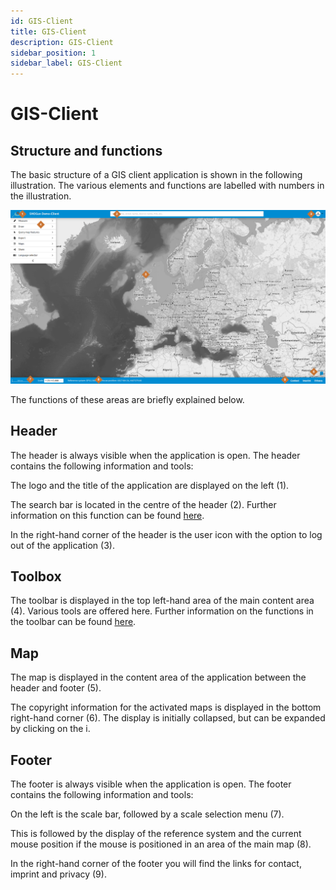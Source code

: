 ```yaml
---
id: GIS-Client
title: GIS-Client
description: GIS-Client
sidebar_position: 1
sidebar_label: GIS-Client
---
```


# GIS-Client

## Structure and functions

The basic structure of a GIS client application is shown in the following illustration. The various elements and functions are labelled with numbers in the illustration.

![gis-client](/img/application_overview.png)

The functions of these areas are briefly explained below.

## Header

The header is always visible when the application is open. The header contains the following information and tools:

The logo and the title of the application are displayed on the left (1). 

The search bar is located in the centre of the header (2). Further information on this function can be found [here](../gis-client/searchbar).

In the right-hand corner of the header is the user icon with the option to log out of the application (3).

## Toolbox

The toolbar is displayed in the top left-hand area of the main content area (4). Various tools are offered here. Further information on the functions in the toolbar can be found [here](../gis-client/toolbox).

## Map

The map is displayed in the content area of the application between the header and footer (5).

The copyright information for the activated maps is displayed in the bottom right-hand corner (6). The display is initially collapsed, but can be expanded by clicking on the i.

## Footer

The footer is always visible when the application is open. The footer contains the following information and tools:

On the left is the scale bar, followed by a scale selection menu (7).

This is followed by the display of the reference system and the current mouse position if the mouse is positioned in an area of the main map (8).

In the right-hand corner of the footer you will find the links for contact, imprint and privacy (9).
